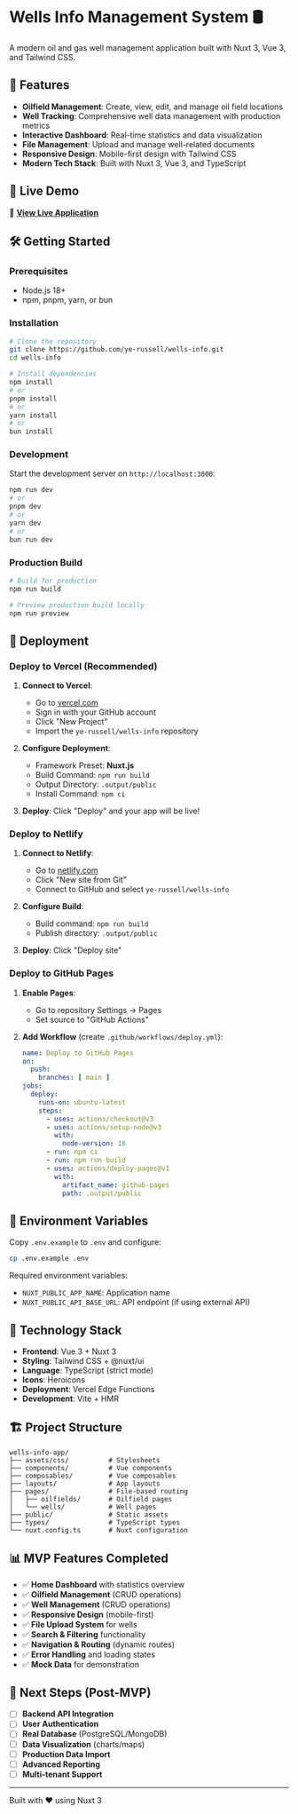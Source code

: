 # Wells Info Management System 🛢️

A modern oil and gas well management application built with Nuxt 3, Vue 3, and Tailwind CSS.

## 🌟 Features

- **Oilfield Management**: Create, view, edit, and manage oil field locations
- **Well Tracking**: Comprehensive well data management with production metrics
- **Interactive Dashboard**: Real-time statistics and data visualization
- **File Management**: Upload and manage well-related documents
- **Responsive Design**: Mobile-first design with Tailwind CSS
- **Modern Tech Stack**: Built with Nuxt 3, Vue 3, and TypeScript

## 🚀 Live Demo

🔗 **[View Live Application](https://wells-info-8lny6uhu4-ye-russells-projects.vercel.app/)**

## 🛠️ Getting Started

### Prerequisites
- Node.js 18+ 
- npm, pnpm, yarn, or bun

### Installation

```bash
# Clone the repository
git clone https://github.com/ye-russell/wells-info.git
cd wells-info

# Install dependencies
npm install
# or
pnpm install
# or 
yarn install
# or
bun install
```

### Development

Start the development server on `http://localhost:3000`:

```bash
npm run dev
# or
pnpm dev
# or
yarn dev  
# or
bun run dev
```

### Production Build

```bash
# Build for production
npm run build

# Preview production build locally
npm run preview
```

## 🚀 Deployment

### Deploy to Vercel (Recommended)

1. **Connect to Vercel**:
   - Go to [vercel.com](https://vercel.com)
   - Sign in with your GitHub account
   - Click "New Project"
   - Import the `ye-russell/wells-info` repository

2. **Configure Deployment**:
   - Framework Preset: **Nuxt.js**
   - Build Command: `npm run build`
   - Output Directory: `.output/public`
   - Install Command: `npm ci`

3. **Deploy**: Click "Deploy" and your app will be live!

### Deploy to Netlify

1. **Connect to Netlify**:
   - Go to [netlify.com](https://netlify.com)
   - Click "New site from Git"
   - Connect to GitHub and select `ye-russell/wells-info`

2. **Configure Build**:
   - Build command: `npm run build`
   - Publish directory: `.output/public`

3. **Deploy**: Click "Deploy site"

### Deploy to GitHub Pages

1. **Enable Pages**:
   - Go to repository Settings → Pages
   - Set source to "GitHub Actions"

2. **Add Workflow** (create `.github/workflows/deploy.yml`):
   ```yaml
   name: Deploy to GitHub Pages
   on:
     push:
       branches: [ main ]
   jobs:
     deploy:
       runs-on: ubuntu-latest
       steps:
         - uses: actions/checkout@v3
         - uses: actions/setup-node@v3
           with:
             node-version: 18
         - run: npm ci
         - run: npm run build
         - uses: actions/deploy-pages@v1
           with:
             artifact_name: github-pages
             path: .output/public
   ```

## 🔧 Environment Variables

Copy `.env.example` to `.env` and configure:

```bash
cp .env.example .env
```

Required environment variables:
- `NUXT_PUBLIC_APP_NAME`: Application name
- `NUXT_PUBLIC_API_BASE_URL`: API endpoint (if using external API)

## 📱 Technology Stack

- **Frontend**: Vue 3 + Nuxt 3
- **Styling**: Tailwind CSS + @nuxt/ui
- **Language**: TypeScript (strict mode)
- **Icons**: Heroicons
- **Deployment**: Vercel Edge Functions
- **Development**: Vite + HMR

## 🏗️ Project Structure

```
wells-info-app/
├── assets/css/          # Stylesheets
├── components/          # Vue components
├── composables/         # Vue composables
├── layouts/             # App layouts
├── pages/               # File-based routing
│   ├── oilfields/       # Oilfield pages
│   └── wells/           # Well pages
├── public/              # Static assets
├── types/               # TypeScript types
└── nuxt.config.ts       # Nuxt configuration
```

## 📊 MVP Features Completed

- ✅ **Home Dashboard** with statistics overview
- ✅ **Oilfield Management** (CRUD operations)
- ✅ **Well Management** (CRUD operations)  
- ✅ **Responsive Design** (mobile-first)
- ✅ **File Upload System** for wells
- ✅ **Search & Filtering** functionality
- ✅ **Navigation & Routing** (dynamic routes)
- ✅ **Error Handling** and loading states
- ✅ **Mock Data** for demonstration

## 🎯 Next Steps (Post-MVP)

- [ ] **Backend API Integration** 
- [ ] **User Authentication** 
- [ ] **Real Database** (PostgreSQL/MongoDB)
- [ ] **Data Visualization** (charts/maps)
- [ ] **Production Data Import** 
- [ ] **Advanced Reporting** 
- [ ] **Multi-tenant Support**

---

Built with ❤️ using Nuxt 3
